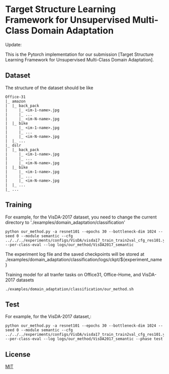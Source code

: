 # Target Structure Learning Framework for Unsupervised Multi-Class Domain Adaptation
Update: 

This is the Pytorch implementation for our submission [Target Structure Learning Framework for Unsupervised Multi-Class Domain Adaptation].

## Dataset
The structure of the dataset should be like

```
Office-31
|_ amazon
|  |_ back_pack
|     |_ <im-1-name>.jpg
|     |_ ...
|     |_ <im-N-name>.jpg
|  |_ bike
|     |_ <im-1-name>.jpg
|     |_ ...
|     |_ <im-N-name>.jpg
|  |_ ...
|_ dslr
|  |_ back_pack
|     |_ <im-1-name>.jpg
|     |_ ...
|     |_ <im-N-name>.jpg
|  |_ bike
|     |_ <im-1-name>.jpg
|     |_ ...
|     |_ <im-N-name>.jpg
|  |_ ...
|_ ...
```

## Training


For example, for the VisDA-2017 dataset, you need to change the current directory to './examples/domain_adaptation/classification'
```
python our_method.py -a resnet101 --epochs 30 --bottleneck-dim 1024 --seed 0 --module semantic --cfg ../../../experiments/configs/VisDA/visda17_train_train2val_cfg_res101.yaml --per-class-eval --log logs/our_method/VisDA2017_semantic
```
The experiment log file and the saved checkpoints will be stored at ./examples/domain_adaptation/classification/logs/ckpt/${experiment_name}

Training model for all tranfer tasks on Office31, Office-Home, and VisDA-2017 datasets
```
./examples/domain_adaptation/classification/our_method.sh
```

## Test

For example, for the VisDA-2017 dataset,: 
```
python our_method.py -a resnet101 --epochs 30 --bottleneck-dim 1024 --seed 0 --module semantic --cfg ../../../experiments/configs/VisDA/visda17_train_train2val_cfg_res101.yaml --per-class-eval --log logs/our_method/VisDA2017_semantic --phase test
```

## License

[MIT](LICENSE)
